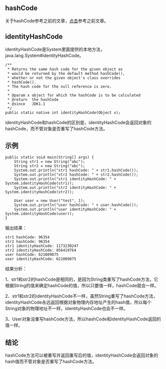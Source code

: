 
## hashCode

关于hashCode参考之前的文章，[点击](https://mp.weixin.qq.com/s?__biz=MzI3ODcxMzQzMw==&mid=2247483797&idx=1&sn=e3bb47b13d0c3f25341470a0ce598752&chksm=eb5384a3dc240db5e6378dc5160fa01fd10569ffb5f95f5d5daa4589c3308515139b29e2b314#rd)参考之前文章。

## identityHashCode

identityHashCode是System里面提供的本地方法，java.lang.System#identityHashCode。

```
/**
 * Returns the same hash code for the given object as
 * would be returned by the default method hashCode(),
 * whether or not the given object's class overrides
 * hashCode().
 * The hash code for the null reference is zero.
 *
 * @param x object for which the hashCode is to be calculated
 * @return  the hashCode
 * @since   JDK1.1
 */
public static native int identityHashCode(Object x);
```

identityHashCode和hashCode的区别是，identityHashCode会返回对象的hashCode，而不管对象是否重写了hashCode方法。

## 示例


```
public static void main(String[] args) {
	String str1 = new String("abc");
	String str2 = new String("abc");
	System.out.println("str1 hashCode: " + str1.hashCode());
	System.out.println("str2 hashCode: " + str2.hashCode());
	System.out.println("str1 identityHashCode: " + System.identityHashCode(str1));
	System.out.println("str2 identityHashCode: " + System.identityHashCode(str2));

	User user = new User("test", 1);
	System.out.println("user hashCode: " + user.hashCode());
	System.out.println("user identityHashCode: " + System.identityHashCode(user));
}
```

输出结果：

```
str1 hashCode: 96354
str2 hashCode: 96354
str1 identityHashCode: 1173230247
str2 identityHashCode: 856419764
user hashCode: 621009875
user identityHashCode: 621009875
```

结果分析：

1、str1和str2的hashCode是相同的，是因为String类重写了hashCode方法，它根据String的值来确定hashCode的值，所以只要值一样，hashCode就会一样。

2、str1和str2的identityHashCode不一样，虽然String重写了hashCode方法，identityHashCode永远返回根据对象物理内存地址产生的hash值，所以每个String对象的物理地址不一样，identityHashCode也会不一样。

3、User对象没重写hashCode方法，所以hashCode和identityHashCode返回的值一样。

## 结论

hashCode方法可以被重写并返回重写后的值，identityHashCode会返回对象的hash值而不管对象是否重写了hashCode方法。


